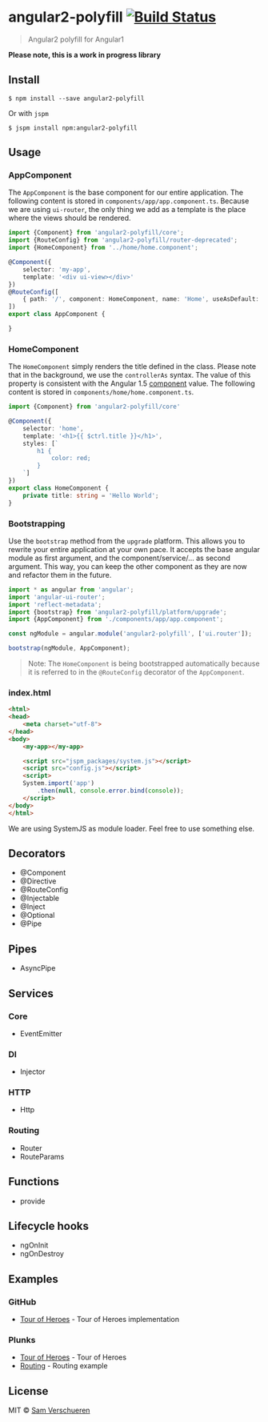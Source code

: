 # angular2-polyfill [![Build Status](https://travis-ci.org/SamVerschueren/angular2-polyfill.svg?branch=master)](https://travis-ci.org/SamVerschueren/angular2-polyfill)

> Angular2 polyfill for Angular1

**Please note, this is a work in progress library**


## Install

```
$ npm install --save angular2-polyfill
```

Or with `jspm`

```
$ jspm install npm:angular2-polyfill
```


## Usage

### AppComponent

The `AppComponent` is the base component for our entire application. The following content is stored in `components/app/app.component.ts`. Because
we are using `ui-router`, the only thing we add as a template is the place where the views should be rendered.

```ts
import {Component} from 'angular2-polyfill/core';
import {RouteConfig} from 'angular2-polyfill/router-deprecated';
import {HomeComponent} from '../home/home.component';

@Component({
    selector: 'my-app',
    template: '<div ui-view></div>'
})
@RouteConfig([
    { path: '/', component: HomeComponent, name: 'Home', useAsDefault: true }
])
export class AppComponent {

}
```

### HomeComponent

The `HomeComponent` simply renders the title defined in the class. Please note that in the background, we use the `controllerAs` syntax. The value of this property
is consistent with the Angular 1.5 [component](https://docs.angularjs.org/guide/component) value. The following content is stored in `components/home/home.component.ts`.

```ts
import {Component} from 'angular2-polyfill/core'

@Component({
    selector: 'home',
    template: '<h1>{{ $ctrl.title }}</h1>',
	styles: [`
		h1 {
			color: red;
		}
	`]
})
export class HomeComponent {
    private title: string = 'Hello World';
}
```

### Bootstrapping

Use the `bootstrap` method from the `upgrade` platform. This allows you to rewrite your entire application at your own
pace. It accepts the base angular module as first argument, and the component/service/... as second argument. This way, you can
keep the other component as they are now and refactor them in the future.

```ts
import * as angular from 'angular';
import 'angular-ui-router';
import 'reflect-metadata';
import {bootstrap} from 'angular2-polyfill/platform/upgrade';
import {AppComponent} from './components/app/app.component';

const ngModule = angular.module('angular2-polyfill', ['ui.router']);

bootstrap(ngModule, AppComponent);
```

> Note: The `HomeComponent` is being bootstrapped automatically because it is referred to in the `@RouteConfig` decorator of the `AppComponent`.

### index.html

```html
<html>
<head>
    <meta charset="utf-8">
</head>
<body>
    <my-app></my-app>

    <script src="jspm_packages/system.js"></script>
    <script src="config.js"></script>
    <script>
    System.import('app')
        .then(null, console.error.bind(console));
    </script>
</body>
</html>
```

We are using SystemJS as module loader. Feel free to use something else.


## Decorators

- @Component
- @Directive
- @RouteConfig
- @Injectable
- @Inject
- @Optional
- @Pipe


## Pipes

- AsyncPipe


## Services

### Core

- EventEmitter

### DI

- Injector

### HTTP

- Http

### Routing

- Router
- RouteParams


## Functions

- provide


## Lifecycle hooks

- ngOnInit
- ngOnDestroy


## Examples

### GitHub

- [Tour of Heroes](https://github.com/SamVerschueren/angular2-polyfill-heroes) - Tour of Heroes implementation

### Plunks

- [Tour of Heroes](https://plnkr.co/edit/tV8gO6cPCJlcu49qAwoN) - Tour of Heroes
- [Routing](http://plnkr.co/edit/AdhtnTfA8pnAeFRk2qDE) - Routing example


## License

MIT © [Sam Verschueren](https://github.com/SamVerschueren)
